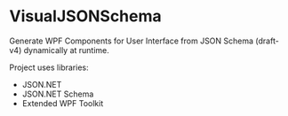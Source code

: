 # VisualJSONSchema

Generate WPF Components for User Interface from JSON Schema (draft-v4) dynamically at runtime.

Project uses libraries:
* JSON.NET
* JSON.NET Schema
* Extended WPF Toolkit
